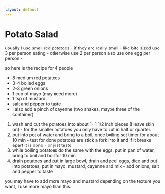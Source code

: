 ```yaml
---
layout: default
---
```


# Potato Salad

usually I use small red potatoes - if they are really small - like bite sized use 3 per person eating - otherwise use 2 per person also use one egg per person -

so here is the recipe for 4 people

- 8 medium red potatoes
- 3-4 boiled eggs
- 2-3 green onions
- 1 cup of mayo (may need more)
- 1 tsp of mustard
- salt and pepper to taste
- I also add a pinch of cayenne (two shakes, maybe three of the container)

1. wash and cut the potatoes into about 1- 1 1/2 inch pieces (I leave skin on) - for the smaller potatoes you only have to cut in half or quarter.
1. put into pot of water and bring to a  boil, once boiling set timer for about 10 min - test for done potatoes are stick a fork into it and if it breaks apart it is done - or just taste
1. while boiling potatoes do the same with the eggs.  put in pan of water, bring to boil and boil for 10 min
1. drain potatoes and put in large bowl, drain and peel eggs, dice and put into potatoes, put in mayo, mustard, cayenne and mix - add onions, salt and pepper to taste

you may have to add more mayo and mustard depending on the texture you want, I use more mayo than this.